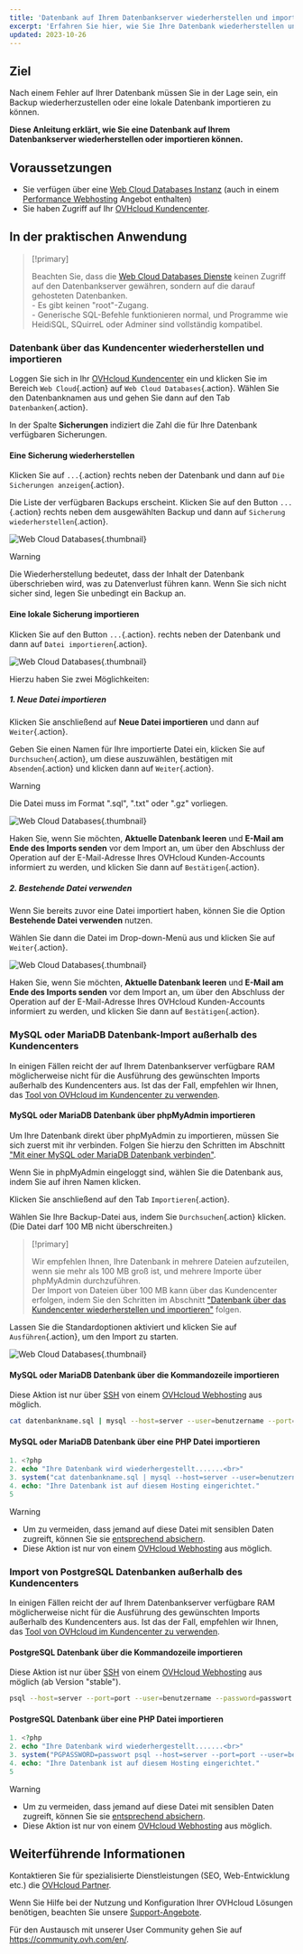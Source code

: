 ```yaml
---
title: 'Datenbank auf Ihrem Datenbankserver wiederherstellen und importieren'
excerpt: 'Erfahren Sie hier, wie Sie Ihre Datenbank wiederherstellen und importieren'
updated: 2023-10-26
---
```


## Ziel

Nach einem Fehler auf Ihrer Datenbank müssen Sie in der Lage sein, ein Backup wiederherzustellen oder eine lokale Datenbank importieren zu können. 

**Diese Anleitung erklärt, wie Sie eine Datenbank auf Ihrem Datenbankserver wiederherstellen oder importieren können.**

## Voraussetzungen

- Sie verfügen über eine [Web Cloud Databases Instanz](https://www.ovh.de/cloud-databases/) (auch in einem [Performance Webhosting](https://www.ovhcloud.com/de/web-hosting/) Angebot enthalten)
- Sie haben Zugriff auf Ihr [OVHcloud Kundencenter](https://www.ovh.com/auth/?action=gotomanager&from=https://www.ovh.de/&ovhSubsidiary=de).

## In der praktischen Anwendung

> [!primary]
>
> Beachten Sie, dass die [Web Cloud Databases Dienste](https://www.ovh.de/cloud-databases/) keinen Zugriff auf den Datenbankserver gewähren, sondern auf die darauf gehosteten Datenbanken. 
> <br> - Es gibt keinen "root"-Zugang. 
> <br> - Generische SQL-Befehle funktionieren normal, und Programme wie HeidiSQL, SQuirreL oder Adminer sind vollständig kompatibel.

### Datenbank über das Kundencenter wiederherstellen und importieren

Loggen Sie sich in Ihr [OVHcloud Kundencenter](https://www.ovh.com/auth/?action=gotomanager&from=https://www.ovh.de/&ovhSubsidiary=de) ein und klicken Sie im Bereich `Web Cloud`{.action} auf `Web Cloud Databases`{.action}. Wählen Sie den Datenbanknamen aus und gehen Sie dann auf den Tab `Datenbanken`{.action}.

In der Spalte **Sicherungen** indiziert die Zahl die für Ihre Datenbank verfügbaren Sicherungen.

#### Eine Sicherung wiederherstellen

Klicken Sie auf `...`{.action} rechts neben der Datenbank und dann auf `Die Sicherungen anzeigen`{.action}.

Die Liste der verfügbaren Backups erscheint. Klicken Sie auf den Button `...`{.action} rechts neben dem ausgewählten Backup und dann auf `Sicherung wiederherstellen`{.action}.

![Web Cloud Databases](images/restore-the-backup.png){.thumbnail}

> [!warning]
>
> Die Wiederherstellung bedeutet, dass der Inhalt der Datenbank überschrieben wird, was zu Datenverlust führen kann. Wenn Sie sich nicht sicher sind, legen Sie unbedingt ein Backup an.
> 

#### Eine lokale Sicherung importieren

Klicken Sie auf den Button `...`{.action}. rechts neben der Datenbank und dann auf `Datei importieren`{.action}.

![Web Cloud Databases](images/import-file.png){.thumbnail}

Hierzu haben Sie zwei Möglichkeiten:

##### 1\. Neue Datei importieren

Klicken Sie anschließend auf **Neue Datei importieren** und dann auf `Weiter`{.action}.

Geben Sie einen Namen für Ihre importierte Datei ein, klicken Sie auf `Durchsuchen`{.action}, um diese auszuwählen, bestätigen mit `Absenden`{.action} und klicken dann auf `Weiter`{.action}.

> [!warning]
>
> Die Datei muss im Format ".sql", ".txt" oder ".gz" vorliegen.
> 

![Web Cloud Databases](images/database-import-new-file-step-2.png){.thumbnail}

Haken Sie, wenn Sie möchten, **Aktuelle Datenbank leeren** und **E-Mail am Ende des Imports senden** vor dem Import an, um über den Abschluss der Operation auf der E-Mail-Adresse Ihres OVHcloud Kunden-Accounts informiert zu werden, und klicken Sie dann auf `Bestätigen`{.action}.

##### 2\. Bestehende Datei verwenden

Wenn Sie bereits zuvor eine Datei importiert haben, können Sie die Option **Bestehende Datei verwenden** nutzen.

Wählen Sie dann die Datei im Drop-down-Menü aus und klicken Sie auf `Weiter`{.action}.

![Web Cloud Databases](images/database-import-existing-file-step-2.png){.thumbnail}

Haken Sie, wenn Sie möchten, **Aktuelle Datenbank leeren** und **E-Mail am Ende des Imports senden** vor dem Import an, um über den Abschluss der Operation auf der E-Mail-Adresse Ihres OVHcloud Kunden-Accounts informiert zu werden, und klicken Sie dann auf `Bestätigen`{.action}.

### MySQL oder MariaDB Datenbank-Import außerhalb des Kundencenters

In einigen Fällen reicht der auf Ihrem Datenbankserver verfügbare RAM möglicherweise nicht für die Ausführung des gewünschten Imports außerhalb des Kundencenters aus. Ist das der Fall, empfehlen wir Ihnen, das [Tool von OVHcloud im Kundencenter zu verwenden](./#datenbank-uber-das-kundencenter-wiederherstellen-und-importieren).

#### MySQL oder MariaDB Datenbank über phpMyAdmin importieren

Um Ihre Datenbank direkt über phpMyAdmin zu importieren, müssen Sie sich zuerst mit ihr verbinden. Folgen Sie hierzu den Schritten im Abschnitt ["Mit einer MySQL oder MariaDB Datenbank verbinden"](/pages/web_cloud/web_cloud_databases/connecting-to-database-on-database-server#mit-einer-mysql-oder-mariadb-datenbank-verbinden).

Wenn Sie in phpMyAdmin eingeloggt sind, wählen Sie die Datenbank aus, indem Sie auf ihren Namen klicken.

Klicken Sie anschließend auf den Tab `Importieren`{.action}.

Wählen Sie Ihre Backup-Datei aus, indem Sie `Durchsuchen`{.action} klicken. (Die Datei darf 100 MB nicht überschreiten.)

> [!primary]
>
> Wir empfehlen Ihnen, Ihre Datenbank in mehrere Dateien aufzuteilen, wenn sie mehr als 100 MB groß ist, und mehrere Importe über phpMyAdmin durchzuführen.<br>
> Der Import von Dateien über 100 MB kann über das Kundencenter erfolgen, indem Sie den Schritten im Abschnitt ["Datenbank über das Kundencenter wiederherstellen und importieren"](./#datenbank-uber-das-kundencenter-wiederherstellen-und-importieren) folgen.

Lassen Sie die Standardoptionen aktiviert und klicken Sie auf `Ausführen`{.action}, um den Import zu starten.

![Web Cloud Databases](images/pma-upload-backup-web-cloud-db.png){.thumbnail}

#### MySQL oder MariaDB Datenbank über die Kommandozeile importieren

Diese Aktion ist nur über [SSH](/pages/web_cloud/web_hosting/ssh_on_webhosting) von einem [OVHcloud Webhosting](https://www.ovhcloud.com/de/web-hosting/) aus möglich.

```bash
cat datenbankname.sql | mysql --host=server --user=benutzername --port=port --password=passwort datenbankname
```

#### MySQL oder MariaDB Datenbank über eine PHP Datei importieren

```php
1. <?php
2. echo "Ihre Datenbank wird wiederhergestellt.......<br>"
3. system("cat datenbankname.sql | mysql --host=server --user=benutzername --port=port --password=passwort datenbankname");
4. echo: "Ihre Datenbank ist auf diesem Hosting eingerichtet."
5
```

> [!warning]
>
> - Um zu vermeiden, dass jemand auf diese Datei mit sensiblen Daten zugreift, können Sie sie [entsprechend absichern](/pages/web_cloud/web_hosting/htaccess_protect_directory_by_password).
> - Diese Aktion ist nur von einem [OVHcloud Webhosting](https://www.ovhcloud.com/de/web-hosting/) aus möglich.
>

### Import von PostgreSQL Datenbanken außerhalb des Kundencenters

In einigen Fällen reicht der auf Ihrem Datenbankserver verfügbare RAM möglicherweise nicht für die Ausführung des gewünschten Imports außerhalb des Kundencenters aus. Ist das der Fall, empfehlen wir Ihnen, das [Tool von OVHcloud im Kundencenter zu verwenden](./#datenbank-uber-das-kundencenter-wiederherstellen-und-importieren).

#### PostgreSQL Datenbank über die Kommandozeile importieren

Diese Aktion ist nur über [SSH](/pages/web_cloud/web_hosting/ssh_on_webhosting) von einem [OVHcloud Webhosting](https://www.ovhcloud.com/de/web-hosting/) aus möglich (ab Version "stable").

```bash
psql --host=server --port=port --user=benutzername --password=passwort datenbankname < datenbankname.sql
```

#### PostgreSQL Datenbank über eine PHP Datei importieren

```php
1. <?php
2. echo "Ihre Datenbank wird wiederhergestellt.......<br>"
3. system("PGPASSWORD=passwort psql --host=server --port=port --user=benutzername --password=passwort datenbankname < datenbankname.sql");
4. echo: "Ihre Datenbank ist auf diesem Hosting eingerichtet."
5
```

> [!warning]
>
> - Um zu vermeiden, dass jemand auf diese Datei mit sensiblen Daten zugreift, können Sie sie [entsprechend absichern](/pages/web_cloud/web_hosting/htaccess_protect_directory_by_password).
> - Diese Aktion ist nur von einem [OVHcloud Webhosting](https://www.ovhcloud.com/de/web-hosting/) aus möglich.
>

## Weiterführende Informationen

Kontaktieren Sie für spezialisierte Dienstleistungen (SEO, Web-Entwicklung etc.) die [OVHcloud Partner](https://partner.ovhcloud.com/de/directory/).

Wenn Sie Hilfe bei der Nutzung und Konfiguration Ihrer OVHcloud Lösungen benötigen, beachten Sie unsere [Support-Angebote](https://www.ovhcloud.com/de/support-levels/).

Für den Austausch mit unserer User Community gehen Sie auf <https://community.ovh.com/en/>.